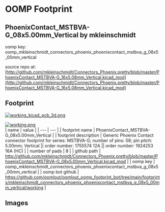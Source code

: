 # OOMP Footprint  
## PhoenixContact_MSTBVA-G_08x5.00mm_Vertical  by mkleinschmidt  
  
oomp key: oomp_mkleinschmidt_connectors_phoenix_phoenixcontact_mstbva_g_08x5_00mm_vertical  
  
source repo at: [http://github.com/mkleinschmidt/Connectors_Phoenix.pretty/blob/master/PhoenixContact_MSTBVA-G_16x5.08mm_Vertical.kicad_mod](http://github.com/mkleinschmidt/Connectors_Phoenix.pretty/blob/master/PhoenixContact_MSTBVA-G_16x5.08mm_Vertical.kicad_mod)  
## Footprint  
  
[![working_kicad_pcb_3d.png](working_kicad_pcb_3d_600.png)](working_kicad_pcb_3d.png)  
  
[![working.png](working_600.png)](working.png)  
| name | value | 
| --- | --- | 
| footprint name | PhoenixContact_MSTBVA-G_08x5.00mm_Vertical | 
| footprint description | Generic Phoenix Contact connector footprint for series: MSTBVA-G; number of pins: 08; pin pitch: 5.00mm; Vertical || order number: 1755574 12A || order number: 1924253 16A (HC) | 
| number of pads | 8 | 
| github path | http://github.com/mkleinschmidt/Connectors_Phoenix.pretty/blob/master/PhoenixContact_MSTBVA-G_08x5.00mm_Vertical.kicad_mod | 
| oomp key | oomp_mkleinschmidt_connectors_phoenix_phoenixcontact_mstbva_g_08x5_00mm_vertical | 
| oomp bot github | https://github.com/oomlout/oomlout_oomp_footprint_bot/tree/main/footprints/mkleinschmidt_connectors_phoenix_phoenixcontact_mstbva_g_08x5_00mm_vertical/working | 
## Images  
